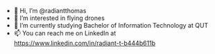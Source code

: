 - 👋 Hi, I’m @radiantthomas
- 👀 I’m interested in flying drones 
- 🌱 I’m currently studying Bachelor of Information Technology at QUT
- 📫 You can reach me on LinkedIn at https://www.linkedin.com/in/radiant-t-b444b611b
